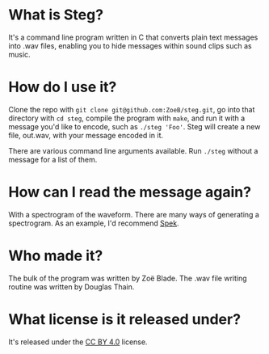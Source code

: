 # What is Steg?

It's a command line program written in C that converts plain text messages into .wav files, enabling you to hide messages within sound clips such as music.

# How do I use it?

Clone the repo with `git clone git@github.com:ZoeB/steg.git`, go into that directory with `cd steg`, compile the program with `make`, and run it with a message you'd like to encode, such as `./steg 'Foo'`.  Steg will create a new file, out.wav, with your message encoded in it.

There are various command line arguments available.  Run `./steg` without a message for a list of them.

# How can I read the message again?

With a spectrogram of the waveform.  There are many ways of generating a spectrogram.  As an example, I'd recommend [Spek](http://spek.cc).

# Who made it?

The bulk of the program was written by Zoë Blade.  The .wav file writing routine was written by Douglas Thain.

# What license is it released under?

It's released under the [CC BY 4.0](https://creativecommons.org/licenses/by/4.0/) license.
